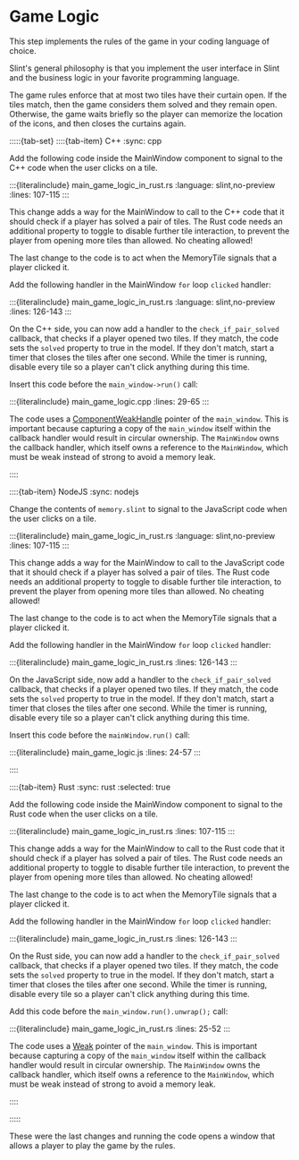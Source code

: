 <!-- Copyright © SixtyFPS GmbH <info@slint.dev> ; SPDX-License-Identifier: MIT -->

# Game Logic

This step implements the rules of the game in your coding language of choice.

Slint's general philosophy is that you implement the user interface in Slint and the business logic in your favorite programming
language.

The game rules enforce that at most two tiles have their curtain open. If the tiles match, then the game
considers them solved and they remain open. Otherwise, the game waits briefly so the player can memorize
the location of the icons, and then closes the curtains again.

:::::{tab-set}
::::{tab-item} C++
:sync: cpp

Add the following code inside the <span class="hljs-title">MainWindow</span> component to signal to the C++ code when the user clicks on a tile.

:::{literalinclude} main_game_logic_in_rust.rs
:language: slint,no-preview
:lines: 107-115
:::

This change adds a way for the <span class="hljs-title">MainWindow</span> to call to the C++ code that it should
check if a player has solved a pair of tiles. The Rust code needs an additional property to toggle to disable further
tile interaction, to prevent the player from opening more tiles than allowed. No cheating allowed!

The last change to the code is to act when the <span class="hljs-title">MemoryTile</span> signals that a player clicked it.

Add the following handler in the <span class="hljs-title">MainWindow</span> `for` loop `clicked` handler:

:::{literalinclude} main_game_logic_in_rust.rs
:language: slint,no-preview
:lines: 126-143
:::


On the C++ side, you can now add a handler to the `check_if_pair_solved` callback, that checks if a player opened two tiles.
If they match, the code sets the `solved` property to true in the model. If they don't
match, start a timer that closes the tiles after one second. While the timer is running, disable every tile so
a player can't click anything during this time.

Insert this code before the `main_window->run()` call:

:::{literalinclude} main_game_logic.cpp
:lines: 29-65
:::

The code uses a [ComponentWeakHandle](https://slint.dev/docs/cpp/api/classslint_1_1ComponentWeakHandle) pointer of the `main_window`. This is
important because capturing a copy of the `main_window` itself within the callback handler would result in circular ownership.
The `MainWindow` owns the callback handler, which itself owns a reference to the `MainWindow`, which must be weak
instead of strong to avoid a memory leak.

::::

::::{tab-item} NodeJS
:sync: nodejs

Change the contents of `memory.slint` to signal to the JavaScript code when the user clicks on a tile.

:::{literalinclude} main_game_logic_in_rust.rs
:language: slint,no-preview
:lines: 107-115
:::

This change adds a way for the <span class="hljs-title">MainWindow</span> to call to the JavaScript code that it should
check if a player has solved a pair of tiles. The Rust code needs an additional property to toggle to disable further
tile interaction, to prevent the player from opening more tiles than allowed. No cheating allowed!

The last change to the code is to act when the <span class="hljs-title">MemoryTile</span> signals that a player clicked it.

Add the following handler in the <span class="hljs-title">MainWindow</span> `for` loop `clicked` handler:

:::{literalinclude} main_game_logic_in_rust.rs
:lines: 126-143
:::

On the JavaScript side, now add a handler to the `check_if_pair_solved` callback, that checks if a player opened two tiles. If they match, the code sets the `solved` property to true in the model. If they don't
match, start a timer that closes the tiles after one second. While the timer is running, disable every tile so
a player can't click anything during this time.

Insert this code before the `mainWindow.run()` call:

:::{literalinclude} main_game_logic.js
:lines: 24-57
:::

::::

::::{tab-item} Rust
:sync: rust
:selected: true

Add the following code inside the <span class="hljs-title">MainWindow</span> component to signal to the Rust code when the user clicks on a tile.

:::{literalinclude} main_game_logic_in_rust.rs
:lines: 107-115
:::

This change adds a way for the <span class="hljs-title">MainWindow</span> to call to the Rust code that it should
check if a player has solved a pair of tiles. The Rust code needs an additional property to toggle to disable further
tile interaction, to prevent the player from opening more tiles than allowed. No cheating allowed!

The last change to the code is to act when the <span class="hljs-title">MemoryTile</span> signals that a player clicked it.

Add the following handler in the <span class="hljs-title">MainWindow</span> `for` loop `clicked` handler:

:::{literalinclude} main_game_logic_in_rust.rs
:lines: 126-143
:::

On the Rust side, you can now add a handler to the `check_if_pair_solved` callback, that checks if a player opened two tiles.
If they match, the code sets the `solved` property to true in the model. If they don't
match, start a timer that closes the tiles after one second. While the timer is running, disable every tile so
a player can't click anything during this time.

Add this code before the `main_window.run().unwrap();` call:

:::{literalinclude} main_game_logic_in_rust.rs
:lines: 25-52
:::

The code uses a [Weak](https://slint.dev/docs/rust/slint/struct.Weak) pointer of the `main_window`. This is
important because capturing a copy of the `main_window` itself within the callback handler would result in circular ownership.
The `MainWindow` owns the callback handler, which itself owns a reference to the `MainWindow`, which must be weak
instead of strong to avoid a memory leak.

::::

:::::

These were the last changes and running the code opens a window that allows a player to play the game by the rules.

